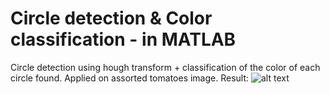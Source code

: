 # Circle detection & Color classification - in MATLAB
Circle detection using hough transform + classification of the color of each circle found.
Applied on assorted tomatoes image.
Result:
![alt text](https://raw.githubusercontent.com/zionahar/Circle-detection-and-Classification-MATLAB/master/Result.jpg)
